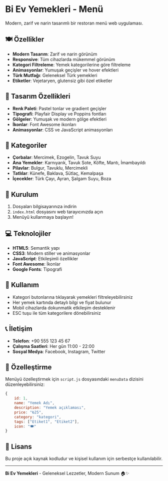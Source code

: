 # Bi Ev Yemekleri - Menü

Modern, zarif ve narin tasarımlı bir restoran menü web uygulaması.

## 🍽️ Özellikler

- **Modern Tasarım**: Zarif ve narin görünüm
- **Responsive**: Tüm cihazlarda mükemmel görünüm
- **Kategori Filtreleme**: Yemek kategorilerine göre filtreleme
- **Animasyonlar**: Yumuşak geçişler ve hover efektleri
- **Türk Mutfağı**: Geleneksel Türk yemekleri
- **Etiketler**: Vejetaryen, glutensiz gibi özel etiketler

## 🎨 Tasarım Özellikleri

- **Renk Paleti**: Pastel tonlar ve gradient geçişler
- **Tipografi**: Playfair Display ve Poppins fontları
- **Gölgeler**: Yumuşak ve modern gölge efektleri
- **İkonlar**: Font Awesome ikonları
- **Animasyonlar**: CSS ve JavaScript animasyonları

## 📱 Kategoriler

- **Çorbalar**: Mercimek, Ezogelin, Tavuk Suyu
- **Ana Yemekler**: Karnıyarık, Tavuk Sote, Köfte, Mantı, İmambayıldı
- **Pilavlar**: Bulgur, Tavuklu, Mercimekli
- **Tatlılar**: Künefe, Baklava, Sütlaç, Kemalpaşa
- **İçecekler**: Türk Çayı, Ayran, Şalgam Suyu, Boza

## 🚀 Kurulum

1. Dosyaları bilgisayarınıza indirin
2. `index.html` dosyasını web tarayıcınızda açın
3. Menüyü kullanmaya başlayın!

## 💻 Teknolojiler

- **HTML5**: Semantik yapı
- **CSS3**: Modern stiller ve animasyonlar
- **JavaScript**: Etkileşimli özellikler
- **Font Awesome**: İkonlar
- **Google Fonts**: Tipografi

## 🎯 Kullanım

- Kategori butonlarına tıklayarak yemekleri filtreleyebilirsiniz
- Her yemek kartında detaylı bilgi ve fiyat bulunur
- Mobil cihazlarda dokunmatik etkileşim desteklenir
- ESC tuşu ile tüm kategorilere dönebilirsiniz

## 📞 İletişim

- **Telefon**: +90 555 123 45 67
- **Çalışma Saatleri**: Her gün 11:00 - 22:00
- **Sosyal Medya**: Facebook, Instagram, Twitter

## 🔧 Özelleştirme

Menüyü özelleştirmek için `script.js` dosyasındaki `menuData` dizisini düzenleyebilirsiniz:

```javascript
{
    id: 1,
    name: "Yemek Adı",
    description: "Yemek açıklaması",
    price: "₺25",
    category: "kategori",
    tags: ["Etiket1", "Etiket2"],
    icon: "🍽️"
}
```

## 📄 Lisans

Bu proje açık kaynak kodludur ve kişisel kullanım için serbestçe kullanılabilir.

---

**Bi Ev Yemekleri** - Geleneksel Lezzetler, Modern Sunum 🏠✨ 